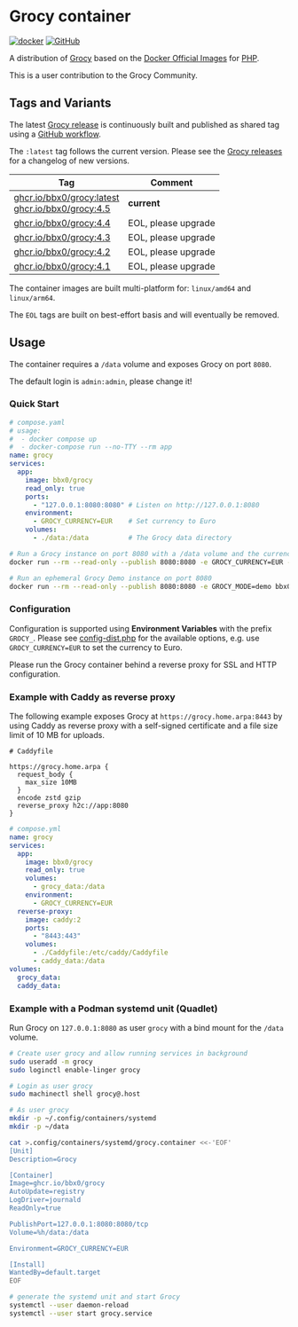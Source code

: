<!-- markdownlint-configure-file { "no-inline-html": { "allowed_elements": [ "br" ] } } -->
# Grocy container

[![docker](https://img.shields.io/badge/Docker%20Hub-1D63ED?logo=docker&logoColor=white)](https://hub.docker.com/r/bbx0/grocy) [![GitHub](https://img.shields.io/badge/GitHub-black?logo=github&logoColor=white)](https://github.com/bbx0/container-grocy)

A distribution of [Grocy](https://github.com/grocy/grocy) based on the [Docker Official Images](https://github.com/docker-library/official-images#what-are-official-images) for [PHP](https://hub.docker.com/_/php).

This is a user contribution to the Grocy Community.

## Tags and Variants

The latest [Grocy release](https://github.com/grocy/grocy/releases) is continuously built and published as shared tag using a [GitHub workflow](https://github.com/bbx0/container-grocy/actions/workflows/main.yaml).

The `:latest` tag follows the current version. Please see the [Grocy releases](https://github.com/grocy/grocy/releases) for a changelog of new versions.

| Tag                    | Comment             |
| ---------------------- | ------------------- |
| [ghcr.io/bbx0/grocy:latest](https://github.com/bbx0/container-grocy/blob/main/Dockerfile)<br>[ghcr.io/bbx0/grocy:4.5](https://github.com/bbx0/container-grocy/blob/main/Dockerfile) | **current**         |
| [ghcr.io/bbx0/grocy:4.4](https://github.com/bbx0/container-grocy/blob/main/Dockerfile) | EOL, please upgrade |
| [ghcr.io/bbx0/grocy:4.3](https://github.com/bbx0/container-grocy/blob/main/Dockerfile) | EOL, please upgrade |
| [ghcr.io/bbx0/grocy:4.2](https://github.com/bbx0/container-grocy/blob/main/Dockerfile) | EOL, please upgrade |
| [ghcr.io/bbx0/grocy:4.1](https://github.com/bbx0/container-grocy/blob/main/Dockerfile) | EOL, please upgrade |

The container images are built multi-platform for: `linux/amd64` and `linux/arm64`.

The `EOL` tags are built on best-effort basis and will eventually be removed.

## Usage

The container requires a `/data` volume and exposes Grocy on port `8080`.

The default login is `admin:admin`, please change it!

### Quick Start

```yaml
# compose.yaml
# usage: 
#  - docker compose up
#  - docker-compose run --no-TTY --rm app
name: grocy
services:
  app:
    image: bbx0/grocy
    read_only: true
    ports:
      - "127.0.0.1:8080:8080" # Listen on http://127.0.0.1:8080
    environment:
      - GROCY_CURRENCY=EUR    # Set currency to Euro
    volumes:
      - ./data:/data          # The Grocy data directory
```

```bash
# Run a Grocy instance on port 8080 with a /data volume and the currency Euro
docker run --rm --read-only --publish 8080:8080 -e GROCY_CURRENCY=EUR -v ./data:/data bbx0/grocy

# Run an ephemeral Grocy Demo instance on port 8080
docker run --rm --read-only --publish 8080:8080 -e GROCY_MODE=demo bbx0/grocy
```

### Configuration

Configuration is supported using **Environment Variables** with the prefix `GROCY_`. Please see [config-dist.php](https://github.com/grocy/grocy/blob/release/config-dist.php) for the available options, e.g. use `GROCY_CURRENCY=EUR` to set the currency to Euro.

Please run the Grocy container behind a reverse proxy for SSL and HTTP configuration.

### Example with Caddy as reverse proxy

The following example exposes Grocy at `https://grocy.home.arpa:8443` by using Caddy as reverse proxy with a self-signed certificate and a file size limit of 10 MB for uploads.

```Caddyfile
# Caddyfile

https://grocy.home.arpa {
  request_body {
    max_size 10MB
  }
  encode zstd gzip
  reverse_proxy h2c://app:8080
}
```

```yml
# compose.yml
name: grocy
services:
  app:
    image: bbx0/grocy
    read_only: true
    volumes:
      - grocy_data:/data
    environment:
      - GROCY_CURRENCY=EUR
  reverse-proxy:
    image: caddy:2
    ports:
      - "8443:443"
    volumes:
      - ./Caddyfile:/etc/caddy/Caddyfile
      - caddy_data:/data
volumes:
  grocy_data:
  caddy_data:
```

### Example with a Podman systemd unit (Quadlet)

Run Grocy on `127.0.0.1:8080` as user `grocy` with a bind mount for the `/data` volume.

```bash
# Create user grocy and allow running services in background
sudo useradd -m grocy
sudo loginctl enable-linger grocy

# Login as user grocy
sudo machinectl shell grocy@.host

# As user grocy
mkdir -p ~/.config/containers/systemd
mkdir -p ~/data

cat >.config/containers/systemd/grocy.container <<-'EOF'
[Unit]
Description=Grocy

[Container]
Image=ghcr.io/bbx0/grocy
AutoUpdate=registry
LogDriver=journald
ReadOnly=true

PublishPort=127.0.0.1:8080:8080/tcp
Volume=%h/data:/data

Environment=GROCY_CURRENCY=EUR

[Install]
WantedBy=default.target
EOF

# generate the systemd unit and start Grocy
systemctl --user daemon-reload
systemctl --user start grocy.service
```
